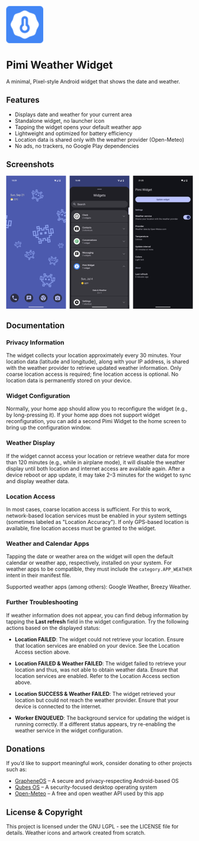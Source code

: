 <img src="artwork/icon.svg" alt="Logo" width="100">

# Pimi Weather Widget

A minimal, Pixel-style Android widget that shows the date and weather.

## Features

* Displays date and weather for your current area
* Standalone widget, no launcher icon
* Tapping the widget opens your default weather app
* Lightweight and optimized for battery efficiency
* Location data is shared only with the weather provider (Open-Meteo)
* No ads, no trackers, no Google Play dependencies

## Screenshots

<img src="doc/screens.png" alt="Screens" width="830">

## Documentation

### Privacy Information

The widget collects your location approximately every 30 minutes. Your location data (latitude and longitude), along with your IP address, is shared with the weather provider to retrieve updated weather information. Only coarse location access is required; fine location access is optional. No location data is permanently stored on your device.

### Widget Configuration

Normally, your home app should allow you to reconfigure the widget (e.g., by long-pressing it). If your home app does not support widget reconfiguration, you can add a second Pimi Widget to the home screen to bring up the configuration window.

### Weather Display

If the widget cannot access your location or retrieve weather data for more than 120 minutes (e.g., while in airplane mode), it will disable the weather display until both location and internet access are available again. After a device reboot or app update, it may take 2–3 minutes for the widget to sync and display weather data.

### Location Access

In most cases, coarse location access is sufficient. For this to work, network-based location services must be enabled in your system settings (sometimes labeled as "Location Accuracy"). If only GPS-based location is available, fine location access must be granted to the widget.

### Weather and Calendar Apps

Tapping the date or weather area on the widget will open the default calendar or weather app, respectively, installed on your system. For weather apps to be compatible, they must include the `category.APP_WEATHER` intent in their manifest file.

Supported weather apps (among others): Google Weather, Breezy Weather.

### Further Troubleshooting

If weather information does not appear, you can find debug information by tapping the **Last refresh** field in the widget configuration. Try the following actions based on the displayed status:

- **Location FAILED**: The widget could not retrieve your location. Ensure that location services are enabled on your device. See the Location Access section above.

- **Location FAILED & Weather FAILED**: The widget failed to retrieve your location and thus, was not able to obtain weather data. Ensure that location services are enabled. Refer to the Location Access section above.

- **Location SUCCESS & Weather FAILED**: The widget retrieved your location but could not reach the weather provider. Ensure that your device is connected to the internet.

- **Worker ENQUEUED**: The background service for updating the widget is running correctly. If a different status appears, try re-enabling the weather service in the widget configuration.

## Donations

If you’d like to support meaningful work, consider donating to other projects such as:

* [GrapheneOS](https://grapheneos.org/donate/) – A secure and privacy-respecting Android-based OS
* [Qubes OS](https://www.qubes-os.org/donate/) – A security-focused desktop operating system
* [Open-Meteo](https://open-meteo.com/en/docs#donate) – A free and open weather API used by this app

## License & Copyright

This project is licensed under the GNU LGPL - see the LICENSE file for details. Weather icons and artwork created from scratch.